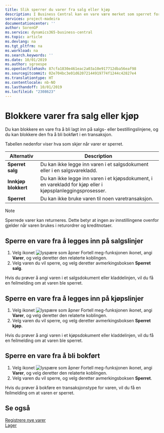 ```yaml
---
title: Slik sperrer du varer fra salg eller kjøp
description: I Business Central kan en vare være merket som sperret for salg, sperret for kjøp eller sperret for alt.
services: project-madeira
documentationcenter: ''
author: SorenGP
ms.service: dynamics365-business-central
ms.topic: article
ms.devlang: na
ms.tgt_pltfrm: na
ms.workload: na
ms.search.keywords: ''
ms.date: 10/01/2019
ms.author: sgroespe
ms.openlocfilehash: 87cfa1830e461eac2a03a10e917712dba56eaf98
ms.sourcegitcommit: 02e704bc3e01d62072144919774f1244c42827e4
ms.translationtype: HT
ms.contentlocale: nb-NO
ms.lasthandoff: 10/01/2019
ms.locfileid: "2308623"
---
```

# <a name="block-items-from-sales-or-purchasing"></a>Blokkere varer fra salg eller kjøp
Du kan blokkere en vare fra å bli lagt inn på salgs- eller bestillingslinjene, og du kan blokkere den fra å bli bokført i en transaksjon.  

Tabellen nedenfor viser hva som skjer når varer er sperret.  

|Alternativ|Description|  
|--------------------|------------|  
|**Sperret salg**|Du kan ikke legge inn varen i et salgsdokument eller i en salgsvarekladd.|  
|**Innkjøp blokkert**|Du kan ikke legge inn varen i et kjøpsdokument, i en varekladd for kjøp eller i kjøpsplanleggingsprosesser.|  
|**Sperret**|Du kan ikke bruke varen til noen varetransaksjon.|  

> [!NOTE]
> Sperrede varer kan returneres. Dette betyr at ingen av innstillingene ovenfor gjelder når varen brukes i returordrer og kreditnotaer.

## <a name="to-block-an-item-from-being-entered-on-sales-lines"></a>Sperre en vare fra å legges inn på salgslinjer  

1.  Velg ikonet ![lyspære som åpner Fortell meg-funksjonen](media/ui-search/search_small.png "Fortell hva du vil gjøre") ikonet, angi **Varer**, og velg deretter den relaterte koblingen.  
2.  Velg varen du vil sperre, og velg deretter avmerkingsboksen **Sperret salg**.  

Hvis du prøver å angi varen i et salgsdokument eller kladdelinjen, vil du få en feilmelding om at varen ble sperret.

## <a name="to-block-an-item-from-being-entered-on-purchase-lines"></a>Sperre en vare fra å legges inn på kjøpslinjer  

1.  Velg ikonet ![lyspære som åpner Fortell meg-funksjonen](media/ui-search/search_small.png "Fortell hva du vil gjøre") ikonet, angi **Varer**, og velg deretter den relaterte koblingen.  
2.  Velg varen du vil sperre, og velg deretter avmerkingsboksen **Sperret kjøp**.  

Hvis du prøver å angi varen i et kjøpsdokument eller kladdelinjen, vil du få en feilmelding om at varen ble sperret.

## <a name="to-block-an-item-from-being-posted"></a>Sperre en vare fra å bli bokført
1. Velg ikonet ![lyspære som åpner Fortell meg-funksjonen](media/ui-search/search_small.png "Fortell hva du vil gjøre") ikonet, angi **Varer**, og velg deretter den relaterte koblingen.
2. Velg varen du vil sperre, og velg deretter avmerkingsboksen **Sperret**.

Hvis du prøver å bokføre en transaksjonstype for varen, vil du få en feilmelding om at varen er sperret.

## <a name="see-also"></a>Se også  
[Registrere nye varer](inventory-how-register-new-items.md)  
[Lager](inventory-manage-inventory.md)  
